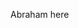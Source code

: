 Abraham here
  

<!---
abrshamaya/abrshamaya is a ✨ special ✨ repository because its `README.md` (this file) appears on your GitHub profile.
You can click the Preview link to take a look at your changes.
--->
